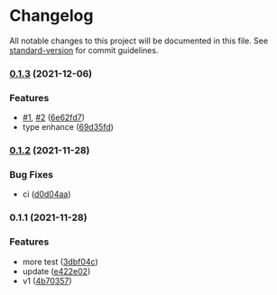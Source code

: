 # Changelog

All notable changes to this project will be documented in this file. See [standard-version](https://github.com/conventional-changelog/standard-version) for commit guidelines.

### [0.1.3](https://github.com/Soontao/ts-hdb/compare/v0.1.2...v0.1.3) (2021-12-06)


### Features

* [#1](https://github.com/Soontao/ts-hdb/issues/1), [#2](https://github.com/Soontao/ts-hdb/issues/2) ([6e62fd7](https://github.com/Soontao/ts-hdb/commit/6e62fd763165d46268d1ee4756610f38491dc9e3))
* type enhance ([69d35fd](https://github.com/Soontao/ts-hdb/commit/69d35fda45a02a4b0b5222144825550081e8c6d4))

### [0.1.2](https://github.com/Soontao/ts-hdb/compare/v0.1.1...v0.1.2) (2021-11-28)


### Bug Fixes

* ci ([d0d04aa](https://github.com/Soontao/ts-hdb/commit/d0d04aa5fb73e11f0b1065ae370d33fce5063f27))

### 0.1.1 (2021-11-28)


### Features

* more test ([3dbf04c](https://github.com/Soontao/ts-hdb/commit/3dbf04c67761ed004bc77b0c3f40a3d6b18cfd09))
* update ([e422e02](https://github.com/Soontao/ts-hdb/commit/e422e02e0c09e83aba0b0608f9e701d7f076698f))
* v1 ([4b70357](https://github.com/Soontao/ts-hdb/commit/4b70357243b11cf0685f8e45ef5291cc51c63fdf))
